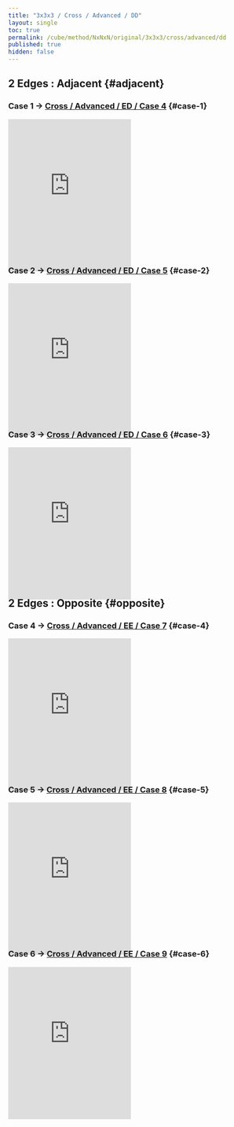 ```yaml
---
title: "3x3x3 / Cross / Advanced / DD"
layout: single
toc: true
permalink: /cube/method/NxNxN/original/3x3x3/cross/advanced/dd
published: true
hidden: false
---
```


<head>
  <base target="_blank">
  <style>
    .iframe-wrapper {
      overflow      : hidden;
      margin-bottom : -35px;
    }
    iframe {
      width         : 250px;
      height        : 330px;
      margin-top    : -20px;
      border        : none;
    }
  </style>
</head>



## 2 Edges : Adjacent {#adjacent}

### Case 1 -> [Cross / Advanced / ED / Case 4](/cube/method/NxNxN/original/3x3x3/cross/advanced/ed#case-4) {#case-1}

<div class="iframe-wrapper">
  <iframe
    scrolling="no"
    src="https://ruwix.com/widget/3d/?alg=R%20y'%20R%20F&colored=U%20FD%20RD&setupmoves=y&hover=9&speed=500&flags=canvas"
  ></iframe>
</div>

### Case 2 -> [Cross / Advanced / ED / Case 5](/cube/method/NxNxN/original/3x3x3/cross/advanced/ed#case-5) {#case-2}

<div class="iframe-wrapper">
  <iframe
    scrolling="no"
    src="https://ruwix.com/widget/3d/?alg=R%20y'%20R%20D%20F&colored=U%20FD%20BD&setupmoves=y&hover=9&speed=500&flags=canvas"
  ></iframe>
</div>

### Case 3 -> [Cross / Advanced / ED / Case 6](/cube/method/NxNxN/original/3x3x3/cross/advanced/ed#case-6) {#case-3}

<div class="iframe-wrapper">
  <iframe
    scrolling="no"
    src="https://ruwix.com/widget/3d/?alg=R%20y'%20R%20D2%20F&colored=U%20FD%20LD&setupmoves=y&hover=9&speed=500&flags=canvas"
  ></iframe>
</div>



## 2 Edges : Opposite {#opposite}

### Case 4 -> [Cross / Advanced / EE / Case 7](/cube/method/NxNxN/original/3x3x3/cross/advanced/ee#case-7) {#case-4}

<div class="iframe-wrapper">
  <iframe
    scrolling="no"
    src="https://ruwix.com/widget/3d/?alg=F'%20B%20R'%20D'%20R2'&colored=U%20FD%20RD&hover=9&speed=500&flags=canvas"
  ></iframe>
</div>

### Case 5 -> [Cross / Advanced / EE / Case 8](/cube/method/NxNxN/original/3x3x3/cross/advanced/ee#case-8) {#case-5}

<div class="iframe-wrapper">
  <iframe
    scrolling="no"
    src="https://ruwix.com/widget/3d/?alg=F'%20B%20R'%20D2'%20R2'&colored=U%20LD%20RD&hover=9&speed=500&flags=canvas"
  ></iframe>
</div>

### Case 6 -> [Cross / Advanced / EE / Case 9](/cube/method/NxNxN/original/3x3x3/cross/advanced/ee#case-9) {#case-6}

<div class="iframe-wrapper">
  <iframe
    scrolling="no"
    src="https://ruwix.com/widget/3d/?alg=F'%20B%20R'%20D%20R2'&colored=U%20RD%20BD&hover=9&speed=500&flags=canvas"
  ></iframe>
</div>
